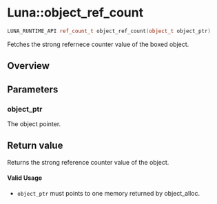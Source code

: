 # Luna::object_ref_count

```c++
LUNA_RUNTIME_API ref_count_t object_ref_count(object_t object_ptr)
```

Fetches the strong refernece counter value of the boxed object. 

## Overview


## Parameters
### object_ptr
The object pointer. 

## Return value
Returns the strong reference counter value of the object. 

#### Valid Usage
* `object_ptr` must points to one memory returned by object_alloc. 

